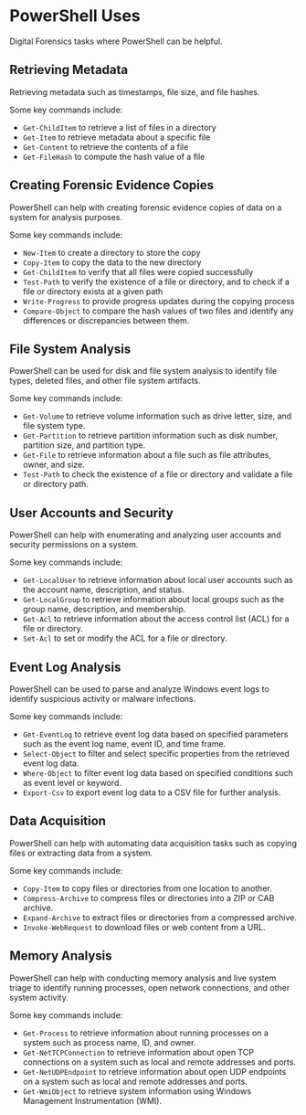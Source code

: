 # PowerShell Uses

Digital Forensics tasks where PowerShell can be helpful. 

## Retrieving Metadata

Retrieving metadata such as timestamps, file size, and file hashes. 

Some key commands include:

- `Get-ChildItem` to retrieve a list of files in a directory
- `Get-Item`  to retrieve metadata about a specific file
- `Get-Content` to retrieve the contents of a file
- `Get-FileHash` to compute the hash value of a file

## Creating Forensic Evidence Copies

PowerShell can help with creating forensic evidence copies of data on a system for analysis purposes.

Some key commands include:

- `New-Item` to create a directory to store the copy
- `Copy-Item` to copy the data to the new directory
- `Get-ChildItem` to verify that all files were copied successfully
- `Test-Path` to verify the existence of a file or directory, and to check if a file or directory exists at a given path
- `Write-Progress` to provide progress updates during the copying process
- `Compare-Object` to compare the hash values of two files and identify any differences or discrepancies between them. 

## File System Analysis

PowerShell can be used for disk and file system analysis to identify file types, deleted files, and other file system artifacts.

Some key commands include:

- `Get-Volume` to retrieve volume information such as drive letter, size, and file system type.
- `Get-Partition` to retrieve partition information such as disk number, partition size, and partition type.
- `Get-File` to retrieve information about a file such as file attributes, owner, and size.
- `Test-Path` to check the existence of a file or directory and validate a file or directory path.

## User Accounts and Security

PowerShell can help with enumerating and analyzing user accounts and security permissions on a system.

Some key commands include:

- `Get-LocalUser` to retrieve information about local user accounts such as the account name, description, and status.
- `Get-LocalGroup` to retrieve information about local groups such as the group name, description, and membership.
- `Get-Acl` to retrieve information about the access control list (ACL) for a file or directory.
- `Set-Acl` to set or modify the ACL for a file or directory.

## Event Log Analysis

PowerShell can be used to parse and analyze Windows event logs to identify suspicious activity or malware infections.

Some key commands include:

- `Get-EventLog` to retrieve event log data based on specified parameters such as the event log name, event ID, and time frame.
- `Select-Object` to filter and select specific properties from the retrieved event log data.
- `Where-Object` to filter event log data based on specified conditions such as event level or keyword.
- `Export-Csv` to export event log data to a CSV file for further analysis.

## Data Acquisition

PowerShell can help with automating data acquisition tasks such as copying files or extracting data from a system.

Some key commands include:

- `Copy-Item` to copy files or directories from one location to another.
- `Compress-Archive` to compress files or directories into a ZIP or CAB archive.
- `Expand-Archive` to extract files or directories from a compressed archive.
- `Invoke-WebRequest` to download files or web content from a URL.

## Memory Analysis

PowerShell can help with conducting memory analysis and live system triage to identify running processes, open network connections, and other system activity.

Some key commands include:

- `Get-Process` to retrieve information about running processes on a system such as process name, ID, and owner.
- `Get-NetTCPConnection` to retrieve information about open TCP connections on a system such as local and remote addresses and ports.
- `Get-NetUDPEndpoint` to retrieve information about open UDP endpoints on a system such as local and remote addresses and ports.
- `Get-WmiObject` to retrieve system information using Windows Management Instrumentation (WMI).
